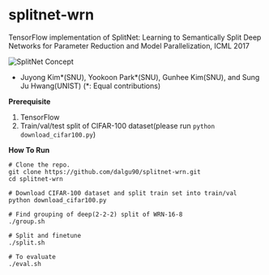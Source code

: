 # splitnet-wrn

TensorFlow implementation of SplitNet: Learning to Semantically Split Deep Networks for Parameter Reduction and Model Parallelization, ICML 2017
 
![SplitNet Concept](https://user-images.githubusercontent.com/13655756/27619160-8537abb6-5bfb-11e7-8854-2b5ee8be2312.png)

 - Juyong Kim\*(SNU), Yookoon Park\*(SNU), Gunhee Kim(SNU), and Sung Ju Hwang(UNIST) (*: Equal contributions)

<b>Prerequisite</b>

1. TensorFlow
2. Train/val/test split of CIFAR-100 dataset(please run `python download_cifar100.py`)

<b>How To Run</b>

```shell
# Clone the repo.
git clone https://github.com/dalgu90/splitnet-wrn.git
cd splitnet-wrn

# Download CIFAR-100 dataset and split train set into train/val
python download_cifar100.py

# Find grouping of deep(2-2-2) split of WRN-16-8
./group.sh

# Split and finetune
./split.sh

# To evaluate
./eval.sh
```
